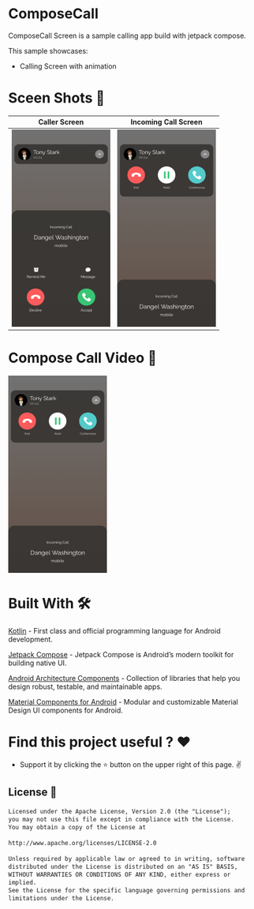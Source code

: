 # ComposeCall
ComposeCall Screen is a sample calling app build with jetpack compose.

This sample showcases:

* Calling Screen with animation

# Sceen Shots 📸

| Caller Screen | Incoming Call Screen |
| ------------- | ----------- |
| <img src="https://github.com/Umesh-Patidar/ComposeCall/blob/main/results/screenshot_call_screen.png" width="200" height="400"/>              | <img src="https://github.com/Umesh-Patidar/ComposeCall/blob/main/results/screenshot_caller_profile.png" width="200" height="400"/>      |


# Compose Call Video 🎥
<img src="https://github.com/Umesh-Patidar/ComposeCall/blob/main/results/screenshot_caller_profile.png" width="200" height="400"/>

# Built With 🛠
[Kotlin](https://kotlinlang.org/) - First class and official programming language for Android development.

[Jetpack Compose](https://developer.android.com/compose) - Jetpack Compose is Android’s modern toolkit for building native UI.

[Android Architecture Components](https://developer.android.com/topic/architecture) - Collection of libraries that help you design robust, testable, and maintainable apps.

[Material Components for Android](https://github.com/material-components/material-components-android) - Modular and customizable Material Design UI components for Android.

# Find this project useful ? ❤️
 * Support it by clicking the ⭐ button on the upper right of this page. ✌️

## License 🔖
```
Licensed under the Apache License, Version 2.0 (the "License");
you may not use this file except in compliance with the License.
You may obtain a copy of the License at

http://www.apache.org/licenses/LICENSE-2.0

Unless required by applicable law or agreed to in writing, software
distributed under the License is distributed on an "AS IS" BASIS,
WITHOUT WARRANTIES OR CONDITIONS OF ANY KIND, either express or implied.
See the License for the specific language governing permissions and
limitations under the License.
```
